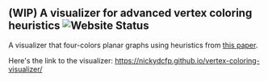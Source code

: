 ## (WIP) A visualizer for advanced vertex coloring heuristics ![Website Status](https://img.shields.io/github/actions/workflow/status/NickyDCFP/vertex-coloring-visualizer/main.yml?label=Status&style=plastic)
A visualizer that four-colors planar graphs using heuristics from [this paper](https://doi.org/10.1007/BF01759077).


Here's the link to the visualizer: https://nickydcfp.github.io/vertex-coloring-visualizer/
